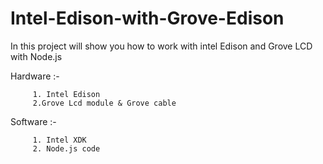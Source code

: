 # Intel-Edison-with-Grove-Edison

In this project will show you how to work with intel Edison and Grove LCD with Node.js

Hardware :-
          
         1. Intel Edison
         2.Grove Lcd module & Grove cable

Software :-
         
         1. Intel XDK
         2. Node.js code 

